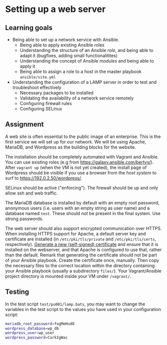 # Setting up a web server

## Learning goals

* Being able to set up a network service with Ansible.
    * Being able to apply existing Ansible roles
    * Understanding the structure of an Ansible *role*, and being able to adapt it (bugfixes, adding small functionalitites)
    * Understanding the concept of Ansible *modules* and being able to apply it
    * Being able to assign a role to a host in the master playbook `ansible/site.yml`
* Understanding the configuration of a LAMP server in order to test and troubleshoot effectively
    * Necessary packages to be installed
    * Validating the availability of a network service remotely
    * Configuring firewall rules
    * Configuring SELinux

## Assignment

A web site is often essential to the public image of an enterprise. This is the first service we will set up for our network. We will be using Apache, MariaDB, and Wordpress as the building blocks for the website.

The installation should be completely automated with Vagrant and Ansible. You can use existing roles (e.g from <https://galaxy.ansible.com/bertvv/>). After `vagrant up` (when the VM is not yet created), the install page of Wordpress should be visible if you use a browser from the *host system* to surf to <https://192.0.2.50/wordpress/>.

SELinux should be active ("enforcing"). The firewall should be up and only allow ssh and web traffic.

The MariaDB database is installed by default with an empty root password, anonymous users (i.e. users with an empty string as user name) and a database named `test`. These should *not* be present in the final system. Use strong passwords.

The web server should also support encrypted communication over HTTPS. When installing HTTPS support for Apache, a default server key and certificate are installed (in `/etc/pki/tls/private` and `/etc/pki/tls/certs`, respectively). [Generate a new (self-signed) certificate](https://wiki.centos.org/HowTos/Https) and ensure that it is installed on the webserver, and that Apache is configured to use that, rather than the default. Remark that generating the certificate should not be part of your Ansible playbook. Create the certificate once, manually. Then copy the necessary files to the correct location within the directory containing your Ansible playbook (usually a subdirectory `files/`). Your Vagrant/Ansible project directory is mounted inside your VM under `/vagrant/`.

## Testing

In the test script `test/pu001/lamp.bats`, you may want to change the variables in the test script to the values you have used in your configuration script:

```bash
mariadb_root_password=fogMeHud8
wordpress_database=wp_db
wordpress_user=wp_user
wordpress_password=CorkIgWac
```
